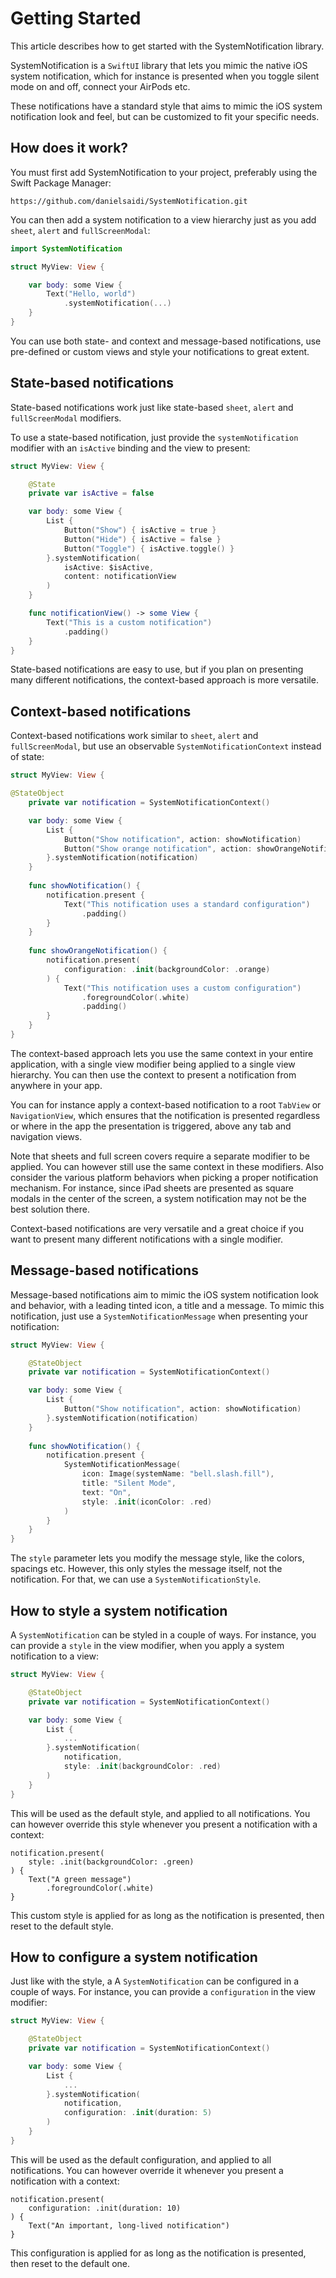 # Getting Started

This article describes how to get started with the SystemNotification library.

SystemNotification is a `SwiftUI` library that lets you mimic the native iOS system notification, which for instance is presented when you toggle silent mode on and off, connect your AirPods etc. 

These notifications have a standard style that aims to mimic the iOS system notification look and feel, but can be customized to fit your specific needs.



## How does it work?

You must first add SystemNotification to your project, preferably using the Swift Package Manager:

```
https://github.com/danielsaidi/SystemNotification.git
```

You can then add a system notification to a view hierarchy just as you add `sheet`, `alert` and `fullScreenModal`:

```swift
import SystemNotification

struct MyView: View {

    var body: some View {
        Text("Hello, world")
            .systemNotification(...)
    }
}
```

You can use both state- and context and message-based notifications, use pre-defined or custom views and style your notifications to great extent.



## State-based notifications

State-based notifications work just like state-based `sheet`, `alert` and `fullScreenModal` modifiers.

To use a state-based notification, just provide the `systemNotification` modifier with an `isActive` binding and the view to present:

```swift
struct MyView: View {

    @State 
    private var isActive = false

    var body: some View {
        List {
            Button("Show") { isActive = true }
            Button("Hide") { isActive = false }
            Button("Toggle") { isActive.toggle() }
        }.systemNotification(
            isActive: $isActive,
            content: notificationView
        )
    }

    func notificationView() -> some View {
        Text("This is a custom notification")
            .padding()
    }
}
```

State-based notifications are easy to use, but if you plan on presenting many different notifications, the context-based approach is more versatile.



## Context-based notifications

Context-based notifications work similar to `sheet`, `alert` and `fullScreenModal`, but use an observable ``SystemNotificationContext`` instead of state:

```swift
struct MyView: View {

@StateObject 
    private var notification = SystemNotificationContext()

    var body: some View {
        List {
            Button("Show notification", action: showNotification)
            Button("Show orange notification", action: showOrangeNotification)
        }.systemNotification(notification)
    }
    
    func showNotification() {
        notification.present {
            Text("This notification uses a standard configuration")
                .padding()
        }
    }
    
    func showOrangeNotification() {
        notification.present(
            configuration: .init(backgroundColor: .orange)
        ) {
            Text("This notification uses a custom configuration")
                .foregroundColor(.white)
                .padding()
        }
    }
}
```

The context-based approach lets you use the same context in your entire application, with a single view modifier being applied to a single view hierarchy. You can then use the context to present a notification from anywhere in your app. 

You can for instance apply a context-based notification to a root `TabView` or `NavigationView`, which ensures that the notification is presented regardless or where in the app the presentation is triggered, above any tab and navigation views. 

Note that sheets and full screen covers require a separate modifier to be applied. You can however still use the same context in these modifiers. Also consider the various platform behaviors when picking a proper notification mechanism. For instance, since iPad sheets are presented as square modals in the center of the screen, a system notification may not be the best solution there.  

Context-based notifications are very versatile and a great choice if you want to present many different notifications with a single modifier.



## Message-based notifications

Message-based notifications aim to mimic the iOS system notification look and behavior, with a leading tinted icon, a title and a message. To mimic this notification, just use a ``SystemNotificationMessage`` when presenting your notification:

```swift
struct MyView: View {

    @StateObject 
    private var notification = SystemNotificationContext()

    var body: some View {
        List {
            Button("Show notification", action: showNotification)
        }.systemNotification(notification)
    }
    
    func showNotification() {
        notification.present {
            SystemNotificationMessage(
                icon: Image(systemName: "bell.slash.fill"),
                title: "Silent Mode",
                text: "On",
                style: .init(iconColor: .red)
            )
        }
    }
}
```
The `style` parameter lets you modify the message style, like the colors, spacings etc. However, this only styles the message itself, not the notification. For that, we can use a ``SystemNotificationStyle``.



## How to style a system notification

A ``SystemNotification`` can be styled in a couple of ways. For instance, you can provide a `style` in the view modifier, when you apply a system notification to a view:

```swift
struct MyView: View {

    @StateObject 
    private var notification = SystemNotificationContext()

    var body: some View {
        List {
            ...
        }.systemNotification(
            notification,
            style: .init(backgroundColor: .red)
        )
    }
}
```

This will be used as the default style, and applied to all notifications. You can however override this style whenever you present a notification with a context:

```
notification.present(
    style: .init(backgroundColor: .green)
) {
    Text("A green message")
        .foregroundColor(.white)
}
```

This custom style is applied for as long as the notification is presented, then reset to the default style.



## How to configure a system notification

Just like with the style, a A ``SystemNotification`` can be configured in a couple of ways. For instance, you can provide a `configuration` in the view modifier:

```swift
struct MyView: View {

    @StateObject 
    private var notification = SystemNotificationContext()

    var body: some View {
        List {
            ...
        }.systemNotification(
            notification,
            configuration: .init(duration: 5)
        )
    }
}
```

This will be used as the default configuration, and applied to all notifications. You can however override it whenever you present a notification with a context:

```
notification.present(
    configuration: .init(duration: 10)
) {
    Text("An important, long-lived notification")
}
```

This configuration is applied for as long as the notification is presented, then reset to the default one.

